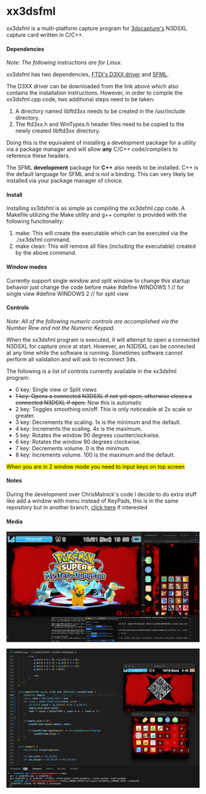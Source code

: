 # **xx3dsfml**

xx3dsfml is a multi-platform capture program for [3dscapture's](https://3dscapture.com/) N3DSXL capture card written in C/C++.

#### Dependencies

*Note: The following instructions are for Linux.*

xx3dsfml has two dependencies, [FTDI's D3XX driver](https://ftdichip.com/drivers/d3xx-drivers/) and [SFML](https://www.sfml-dev.org/).

The D3XX driver can be downloaded from the link above which also contains the installation instructions. However, in order to compile the xx3dsfml.cpp code, two additional steps need to be taken:

1. A directory named libftd3xx needs to be created in the /usr/include directory.
2. The ftd3xx.h and WinTypes.h header files need to be copied to the newly created libftd3xx directory.

Doing this is the equivalent of installing a development package for a utility via a package manager and will allow **any** C/C++ code/compilers to reference these headers.

The SFML **development** package for **C++** also needs to be installed. C++ is the default language for SFML and is not a binding. This can very likely be installed via your package manager of choice.

#### Install

Installing xx3dsfml is as simple as compiling the xx3dsfml.cpp code. A Makefile utilizing the Make utility and g++ compiler is provided with the following functionality:

1. make:	This will create the executable which can be executed via the ./xx3dsfml command.
2. make clean:	This will remove all files (including the executable) created by the above command.

#### Window modes

Currently support single window and split window to change this startup behavior just change the code before make
#define WINDOWS 1 // for single view
#define WINDOWS 2 // for split view

#### Controls

*Note: All of the following numeric controls are accomplished via the Number Row and not the Numeric Keypad.*

When the xx3dsfml program is executed, it will attempt to open a connected N3DSXL for capture once at start. However, an N3DSXL can be connected at any time while the software is running. Sometimes software cannot perform all validation and will ask to reconnect 3ds.

The following is a list of controls currently available in the xx3dsfml program:

- 0 key: Single view or Split views
- ~~1 key: Opens a connected N3DSXL if not yet open, otherwise closes a connected N3DSXL if open.~~ Now this is automatic
- 2 key: Toggles smoothing on/off. This is only noticeable at 2x scale or greater.
- 3 key: Decrements the scaling. 1x is the minimum and the default.
- 4 key: Increments the scaling. 4x is the maximum.
- 5 key: Rotates the window 90 degrees counterclockwise.
- 6 key: Rotates the window 90 degrees clockwise.
- 7 key: Decrements volume. 0 is the minimum.
- 8 key: Increments volume. 100 is the maximum and the default.

<mark>When you are in 2 window mode you need to input keys on top screen</mark>

#### Notes

During the development over ChrisMalnick's code I decide to do extra stuff like add a window with menu instead of KeyPads, this is in the same repository but in another branch, [click here](https://github.com/Catwashere/xx3dsfml/tree/menu) if interested 

#### Media

![xx3dsfml](xx3dsfml.png "xx3dsfml")

![xx3dsfml2](xx3dsfml2.png "xx3dsfml2")

